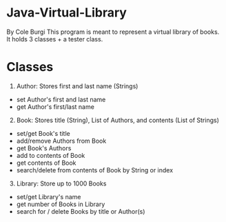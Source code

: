 # Java-Virtual-Library
By Cole Burgi
This program is meant to represent a virtual library of books. It holds 3 classes + a tester class.

# Classes
1. Author: Stores first and last name (Strings)
- set Author's first and last name
- get Author's first/last name
2. Book: Stores title (String), List of Authors, and contents (List of Strings)
- set/get Book's title
- add/remove Authors from Book
- get Book's Authors
- add to contents of Book
- get contents of Book
- search/delete from contents of Book by String or index
3. Library: Store up to 1000 Books
- set/get Library's name
- get number of Books in Library
- search for / delete Books by title or Author(s)
